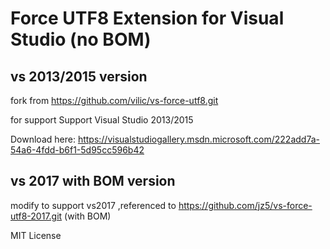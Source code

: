 # Force UTF8 Extension for Visual Studio (no BOM)


## vs 2013/2015 version

fork from https://github.com/vilic/vs-force-utf8.git

for support Support Visual Studio 2013/2015

Download here: https://visualstudiogallery.msdn.microsoft.com/222add7a-54a6-4fdd-b6f1-5d95cc596b42

## vs 2017 with BOM version

modify to support vs2017 ,referenced to https://github.com/jz5/vs-force-utf8-2017.git (with BOM)

MIT License
